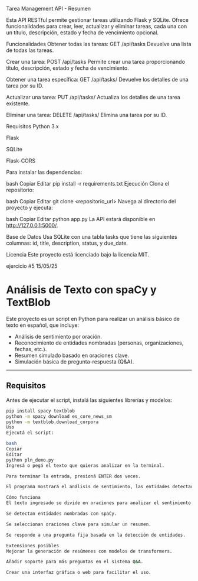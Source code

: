 Tarea Management API - Resumen

Esta API RESTful permite gestionar tareas utilizando Flask y SQLite. Ofrece funcionalidades para crear, leer, actualizar y eliminar tareas, cada una con un título, descripción, estado y fecha de vencimiento opcional.

Funcionalidades
Obtener todas las tareas: GET /api/tasks
Devuelve una lista de todas las tareas.

Crear una tarea: POST /api/tasks
Permite crear una tarea proporcionando título, descripción, estado y fecha de vencimiento.

Obtener una tarea específica: GET /api/tasks/<id>
Devuelve los detalles de una tarea por su ID.

Actualizar una tarea: PUT /api/tasks/<id>
Actualiza los detalles de una tarea existente.

Eliminar una tarea: DELETE /api/tasks/<id>
Elimina una tarea por su ID.

Requisitos
Python 3.x

Flask

SQLite

Flask-CORS

Para instalar las dependencias:

bash
Copiar
Editar
pip install -r requirements.txt
Ejecución
Clona el repositorio:

bash
Copiar
Editar
git clone <repositorio_url>
Navega al directorio del proyecto y ejecuta:

bash
Copiar
Editar
python app.py
La API estará disponible en http://127.0.0.1:5000/.

Base de Datos
Usa SQLite con una tabla tasks que tiene las siguientes columnas: id, title, description, status, y due_date.

Licencia
Este proyecto está licenciado bajo la licencia MIT.




ejercicio #5 15/05/25
# Análisis de Texto con spaCy y TextBlob

Este proyecto es un script en Python para realizar un análisis básico de texto en español, que incluye:

- Análisis de sentimiento por oración.
- Reconocimiento de entidades nombradas (personas, organizaciones, fechas, etc.).
- Resumen simulado basado en oraciones clave.
- Simulación básica de pregunta-respuesta (Q&A).

---

## Requisitos

Antes de ejecutar el script, instalá las siguientes librerías y modelos:

```bash
pip install spacy textblob
python -m spacy download es_core_news_sm
python -m textblob.download_corpora
Uso
Ejecutá el script:

bash
Copiar
Editar
python pln_demo.py
Ingresá o pegá el texto que quieras analizar en la terminal.

Para terminar la entrada, presioná ENTER dos veces.

El programa mostrará el análisis de sentimiento, las entidades detectadas, un resumen simulado, y responderá a una pregunta fija.

Cómo funciona
El texto ingresado se divide en oraciones para analizar el sentimiento de cada una usando TextBlob.

Se detectan entidades nombradas con spaCy.

Se seleccionan oraciones clave para simular un resumen.

Se responde a una pregunta fija basada en la detección de entidades.

Extensiones posibles
Mejorar la generación de resúmenes con modelos de transformers.

Añadir soporte para más preguntas en el sistema Q&A.

Crear una interfaz gráfica o web para facilitar el uso.


